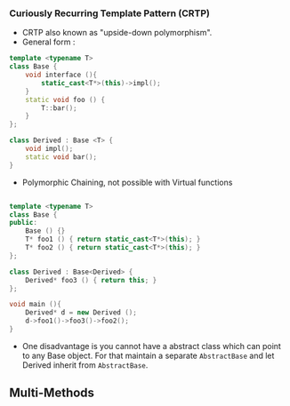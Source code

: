 ### Curiously Recurring Template Pattern (CRTP) 

- CRTP also known as "upside-down polymorphism". 
- General form : 

```cpp
template <typename T>
class Base {
	void interface (){ 
		static_cast<T*>(this)->impl();
	}
	static void foo () {
		T::bar();
	}
};

class Derived : Base <T> {
	void impl();
	static void bar();
}
```
- Polymorphic Chaining, not possible with Virtual functions

```cpp

template <typename T> 
class Base {
public:
	Base () {}
	T* foo1 () { return static_cast<T*>(this); }
	T* foo2 () { return static_cast<T*>(this); }
};

class Derived : Base<Derived> {
	Derived* foo3 () { return this; }
};

void main (){
	Derived* d = new Derived ();
	d->foo1()->foo3()->foo2();
}
```

- One disadvantage is you cannot have a abstract class which can point to any Base object. For that maintain a separate `AbstractBase` and let Derived inherit from `AbstractBase`. 


## Multi-Methods
